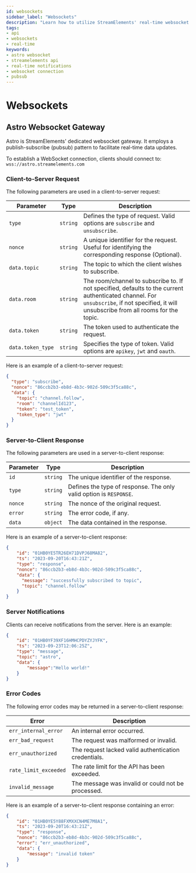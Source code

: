 ```yaml
---
id: websockets
sidebar_label: "Websockets"
description: "Learn how to utilize StreamElements' real-time websocket gateway for live stream events and interactions."
tags:
- api
- websockets
- real-time
keywords:
- astro websocket
- streamelements api
- real-time notifications
- websocket connection
- pubsub
---
```


# Websockets

## Astro Websocket Gateway

Astro is StreamElements' dedicated websocket gateway. It employs a publish-subscribe (pubsub) pattern to facilitate real-time data updates.

To establish a WebSocket connection, clients should connect to: `wss://astro.streamelements.com`

### Client-to-Server Request

The following parameters are used in a client-to-server request:

| Parameter         | Type     | Description                                                                                                                                                                               |
| ----------------- | -------- | ----------------------------------------------------------------------------------------------------------------------------------------------------------------------------------------- |
| `type`            | `string` | Defines the type of request. Valid options are `subscribe` and `unsubscribe`.                                                                                                             |
| `nonce`           | `string` | A unique identifier for the request. Useful for identifying the corresponding response (Optional).                                                                                        |
| `data.topic`      | `string` | The topic to which the client wishes to subscribe.                                                                                                                                        |
| `data.room`       | `string` | The room/channel to subscribe to. If not specified, defaults to the current authenticated channel. For `unsubscribe`, if not specified, it will unsubscribe from all rooms for the topic. |
| `data.token`      | `string` | The token used to authenticate the request.                                                                                                                                               |
| `data.token_type` | `string` | Specifies the type of token. Valid options are `apikey`, `jwt` and `oauth`.                                                                                                               |

Here is an example of a client-to-server request:

```json
{
  "type": "subscribe",
  "nonce": "86ccb2b3-eb8d-4b3c-902d-509c3f5ca88c",
  "data": {
    "topic": "channel.follow",
    "room": "channelId123",
    "token": "test_token",
    "token_type": "jwt"
  }
}
```

### Server-to-Client Response

The following parameters are used in a server-to-client response:

| Parameter | Type     | Description                                                        |
| --------- | -------- | ------------------------------------------------------------------ |
| `id`      | `string` | The unique identifier of the response.                             |
| `type`    | `string` | Defines the type of response. The only valid option is `RESPONSE`. |
| `nonce`   | `string` | The nonce of the original request.                                 |
| `error`   | `string` | The error code, if any.                                            |
| `data`    | `object` | The data contained in the response.                                |

Here is an example of a server-to-client response:

```json
{
    "id": "01HB0YE5TR26EH71DVPJ68MA82",
    "ts": "2023-09-20T16:43:21Z",
    "type": "response",
    "nonce": "86ccb2b3-eb8d-4b3c-902d-509c3f5ca88c",
    "data": {
      "message": "successfully subscribed to topic",
      "topic": "channel.follow"
    }
}
```

### Server Notifications

Clients can receive notifications from the server. Here is an example:

```json
{
    "id": "01HB0YF39XF16HMHCPDYZYJYFK",
    "ts": "2023-09-23T12:06:25Z",
    "type": "message",
    "topic": "astro",
    "data": {
        "message":"Hello world!"
    }
}
```

### Error Codes

The following error codes may be returned in a server-to-client response:

| Error                 | Description                                          |
| --------------------- | ---------------------------------------------------- |
| `err_internal_error`  | An internal error occurred.                          |
| `err_bad_request`     | The request was malformed or invalid.                |
| `err_unauthorized`    | The request lacked valid authentication credentials. |
| `rate_limit_exceeded` | The rate limit for the API has been exceeded.        |
| `invalid_message`     | The message was invalid or could not be processed.   |

Here is an example of a server-to-client response containing an error:

```json
{
    "id": "01HB0YE5Y88FXMXXCN4ME7M8A1",
    "ts": "2023-09-20T16:43:21Z",
    "type": "response",
    "nonce": "86ccb2b3-eb8d-4b3c-902d-509c3f5ca88c",
    "error": "err_unauthorized",
    "data": {
        "message": "invalid token"
    }
}
```


